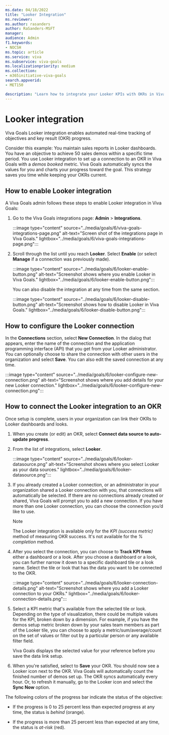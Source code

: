 ```yaml
---
ms.date: 04/18/2022
title: "Looker Integration"
ms.reviewer: 
ms.author: rasanders
author: RaSanders-MSFT
manager:
audience: Admin
f1.keywords:
- NOCSH
ms.topic: article
ms.service: viva
ms.subservice: viva-goals
ms.localizationpriority: medium
ms.collection:  
- m365initiative-viva-goals
search.appverid:
- MET150

description: "Learn how to integrate your Looker KPIs with OKRs in Viva Goals."
---
```


# Looker integration

Viva Goals Looker integration enables automated real-time tracking of objectives and key result (OKR) progress. 
  
Consider this example: You maintain sales reports in Looker dashboards. You have an objective to achieve 50 sales demos within a specific time period. You use Looker integration to set up a connection to an OKR in Viva Goals with a *demos booked* metric. Viva Goals automatically syncs the values for you and charts your progress toward the goal. This strategy saves you time while keeping your OKRs current.

## How to enable Looker integration

A Viva Goals admin follows these steps to enable Looker integration in Viva Goals:

1. Go to the Viva Goals integrations page: **Admin** > **Integrations**.
  
      :::image type="content" source="../media/goals/6/viva-goals-integrations-page.png" alt-text="Screen shot of the integrations page in Viva Goals." lightbox="../media/goals/6/viva-goals-integrations-page.png":::

2. Scroll through the list until you reach **Looker**. Select **Enable** (or select **Manage** if a connection was previously made).
  
      :::image type="content" source="../media/goals/6/looker-enable-button.png" alt-text="Screenshot shows where you enable Looker in Viva Goals." lightbox="../media/goals/6/looker-enable-button.png":::

   You can also disable the integration at any time from the same section.

      :::image type="content" source="../media/goals/6/looker-disable-button.png" alt-text="Screenshot shows how to disable Looker in Viva Goals." lightbox="../media/goals/6/looker-disable-button.png":::
  
## How to configure the Looker connection

In the **Connections** section, select **New Connection**. In the dialog that appears, enter the name of the connection and the application programming interface (API) that you get from your Looker administrator. You can optionally choose to share the connection with other users in the organization and select **Save**. You can also edit the saved connection at any time.
  
:::image type="content" source="../media/goals/6/looker-configure-new-connection.png" alt-text="Screenshot shows where you add details for your new Looker connection." lightbox="../media/goals/6/looker-configure-new-connection.png":::

## How to connect the Looker integration to an OKR

Once  setup is complete, users in your organization can link their OKRs to Looker dashboards and looks.

1. When you create (or edit) an OKR, select **Connect data source to auto-update progress**.
  
2. From the list of integrations, select **Looker**.
  
      :::image type="content" source="../media/goals/6/looker-datasource.png" alt-text="Screenshot shows where you select Looker as your data sources." lightbox="../media/goals/6/looker-datasource.png":::

3. If you already created a Looker connection, or an administrator in your organization shared a Looker connection with you, that connections will automatically be selected. If there are no connections already created or shared, Viva Goals will prompt you to add a new connection. If you have more than one Looker connection, you can choose the connection you’d like to use.

    > [!NOTE]
    > The Looker integration is available only for the *KPI (success metric)* method of measuring OKR success. It's not available for the *% completion* method.
  
4. After you select the connection, you can choose to **Track KPI from** either a dashboard or a look. After you choose a dashboard or a look, you can further narrow it down to a specific dashboard tile or a look name. Select the tile or look that has the data you want to be connected to the OKR.
  
      :::image type="content" source="../media/goals/6/looker-connection-details.png" alt-text="Screenshot shows where you add a Looker connection to your OKRs." lightbox="../media/goals/6/looker-connection-details.png":::

5. Select a KPI metric that's available from the selected tile or look. Depending on the type of visualization, there could be multiple values for the KPI, broken down by a dimension. For example, if you have the demos setup metric broken down by your sales team members as part of the Looker tile, you can choose to apply a metric/sum/average/count on the set of values or filter out by a particular person or any available filter field.

   Viva Goals displays the selected value for your reference before you save the data link setup.
  
7. When you're satisfied, select to **Save** your OKR. You should now see a Looker icon next to the OKR. Viva Goals will automatically count the finished number of demos set up. The OKR syncs automatically every hour. Or, to refresh it manually, go to the Looker icon and select the **Sync Now** option.

The following colors of the progress bar indicate the status of the objective:

- If the progress is 0 to 25 percent less than expected progress at any time, the status is *behind* (orange).

- If the progress is more than 25 percent less than expected at any time, the status is *at-risk* (red).

